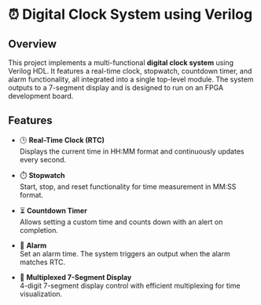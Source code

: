 # ⏰ Digital Clock System using Verilog

## Overview

This project implements a multi-functional **digital clock system** using Verilog HDL. It features a real-time clock, stopwatch, countdown timer, and alarm functionality, all integrated into a single top-level module. The system outputs to a 7-segment display and is designed to run on an FPGA development board.

## Features

- 🕒 **Real-Time Clock (RTC)**  
  Displays the current time in HH:MM format and continuously updates every second.

- ⏱️ **Stopwatch**  
  Start, stop, and reset functionality for time measurement in MM:SS format.

- ⏳ **Countdown Timer**  
  Allows setting a custom time and counts down with an alert on completion.

- 🔔 **Alarm**  
  Set an alarm time. The system triggers an output when the alarm matches RTC.

- 🔢 **Multiplexed 7-Segment Display**  
  4-digit 7-segment display control with efficient multiplexing for time visualization.

